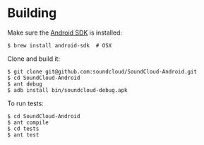 # Building

Make sure the [Android SDK][] is installed:

    $ brew install android-sdk  # OSX

Clone and build it:

    $ git clone git@github.com:soundcloud/SoundCloud-Android.git
    $ cd SoundCloud-Android
    $ ant debug
    $ adb install bin/soundcloud-debug.apk

To run tests:

    $ cd SoundCloud-Android
    $ ant compile
    $ cd tests
    $ ant test

[Android SDK]: http://developer.android.com/sdk/index.html
